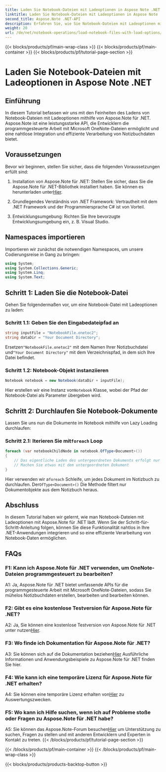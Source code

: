 ```yaml
---
title: Laden Sie Notebook-Dateien mit Ladeoptionen in Aspose Note .NET
linktitle: Laden Sie Notebook-Dateien mit Ladeoptionen in Aspose Note .NET
second_title: Aspose.Note .NET-API
description: Erfahren Sie, wie Sie Notebook-Dateien mit Ladeoptionen mit Aspose.Note für .NET laden. Integrieren Sie diese Funktionalität nahtlos in Ihre .NET-Anwendungen für eine effiziente Verarbeitung von Notebook-Daten.
weight: 20
url: /de/net/notebook-operations/load-notebook-files-with-load-options/
---
```


{{< blocks/products/pf/main-wrap-class >}}
{{< blocks/products/pf/main-container >}}
{{< blocks/products/pf/tutorial-page-section >}}

# Laden Sie Notebook-Dateien mit Ladeoptionen in Aspose Note .NET

## Einführung

In diesem Tutorial befassen wir uns mit den Feinheiten des Ladens von Notebook-Dateien mit Ladeoptionen mithilfe von Aspose.Note für .NET. Aspose.Note ist eine leistungsstarke API, die Entwicklern die programmgesteuerte Arbeit mit Microsoft OneNote-Dateien ermöglicht und eine nahtlose Integration und effiziente Verarbeitung von Notizbuchdaten bietet.

## Voraussetzungen

Bevor wir beginnen, stellen Sie sicher, dass die folgenden Voraussetzungen erfüllt sind:

1.  Installation von Aspose.Note für .NET: Stellen Sie sicher, dass Sie die Aspose.Note für .NET-Bibliothek installiert haben. Sie können es herunterladen unter[Hier](https://releases.aspose.com/note/net/).

2. Grundlegendes Verständnis von .NET Framework: Vertrautheit mit dem .NET Framework und der Programmiersprache C# ist von Vorteil.

3. Entwicklungsumgebung: Richten Sie Ihre bevorzugte Entwicklungsumgebung ein, z. B. Visual Studio.

## Namespaces importieren

Importieren wir zunächst die notwendigen Namespaces, um unsere Codierungsreise in Gang zu bringen:

```csharp
using System;
using System.Collections.Generic;
using System.Linq;
using System.Text;
```

## Schritt 1: Laden Sie die Notebook-Datei

Gehen Sie folgendermaßen vor, um eine Notebook-Datei mit Ladeoptionen zu laden:

### Schritt 1.1: Geben Sie den Eingabedateipfad an

```csharp
string inputFile = "NotebookFile.onetoc2";
string dataDir = "Your Document Directory";
```

 Ersetzen`"NotebookFile.onetoc2"` mit dem Namen Ihrer Notizbuchdatei und`"Your Document Directory"` mit dem Verzeichnispfad, in dem sich Ihre Datei befindet.

### Schritt 1.2: Notebook-Objekt instanziieren

```csharp
Notebook notebook = new Notebook(dataDir + inputFile);
```

 Hier erstellen wir eine Instanz von`Notebook` Klasse, wobei der Pfad der Notebook-Datei als Parameter übergeben wird.

## Schritt 2: Durchlaufen Sie Notebook-Dokumente

Lassen Sie uns nun die Dokumente im Notebook mithilfe von Lazy Loading durchlaufen:

###  Schritt 2.1: Iterieren Sie mit`foreach` Loop

```csharp
foreach (var notebookChildNode in notebook.OfType<Document>()) 
{
    // Das eigentliche Laden des untergeordneten Dokuments erfolgt nur hier.
    // Machen Sie etwas mit dem untergeordneten Dokument
}
```

 Hier verwenden wir a`foreach` Schleife, um jedes Dokument im Notizbuch zu durchlaufen. Der`OfType<Document>()` Die Methode filtert nur Dokumentobjekte aus dem Notizbuch heraus.

## Abschluss

In diesem Tutorial haben wir gelernt, wie man Notebook-Dateien mit Ladeoptionen mit Aspose.Note für .NET lädt. Wenn Sie der Schritt-für-Schritt-Anleitung folgen, können Sie diese Funktionalität nahtlos in Ihre .NET-Anwendungen integrieren und so eine effiziente Verarbeitung von Notebook-Daten ermöglichen.

## FAQs

### F1: Kann ich Aspose.Note für .NET verwenden, um OneNote-Dateien programmgesteuert zu bearbeiten?

A1: Ja, Aspose.Note für .NET bietet umfassende APIs für die programmgesteuerte Arbeit mit Microsoft OneNote-Dateien, sodass Sie mühelos Notizbuchdaten erstellen, bearbeiten und bearbeiten können.

### F2: Gibt es eine kostenlose Testversion für Aspose.Note für .NET?

A2: Ja, Sie können eine kostenlose Testversion von Aspose.Note für .NET unter nutzen[Hier](https://releases.aspose.com/).

### F3: Wo finde ich Dokumentation für Aspose.Note für .NET?

 A3: Sie können sich auf die Dokumentation beziehen[Hier](https://reference.aspose.com/note/net/) Ausführliche Informationen und Anwendungsbeispiele zu Aspose.Note für .NET finden Sie hier.

### F4: Wie kann ich eine temporäre Lizenz für Aspose.Note für .NET erhalten?

 A4: Sie können eine temporäre Lizenz erhalten von[Hier](https://purchase.aspose.com/temporary-license/) zu Auswertungszwecken.

### F5: Wo kann ich Hilfe suchen, wenn ich auf Probleme stoße oder Fragen zu Aspose.Note für .NET habe?

 A5: Sie können das Aspose.Note-Forum besuchen[Hier](https://forum.aspose.com/c/note/28) um Unterstützung zu suchen, Fragen zu stellen und mit anderen Entwicklern und Experten in Kontakt zu treten.
{{< /blocks/products/pf/tutorial-page-section >}}

{{< /blocks/products/pf/main-container >}}
{{< /blocks/products/pf/main-wrap-class >}}

{{< blocks/products/products-backtop-button >}}
